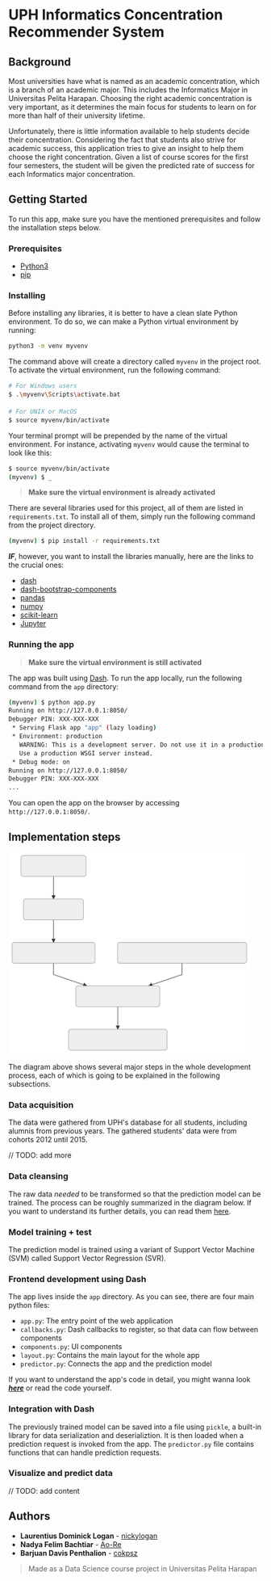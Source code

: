 # UPH Informatics Concentration Recommender System

## Background

Most universities have what is named as an academic concentration, which is a branch of an academic major. This includes the Informatics Major in Universitas Pelita Harapan. Choosing the right academic concentration is very important, as it determines the main focus for students to learn on for more than half of their university lifetime.

Unfortunately, there is little information available to help students decide their concentration. Considering the fact that students also strive for academic success, this application tries to give an insight to help them choose the right concentration. Given a list of course scores for the first four semesters, the student will be given the predicted rate of success for each Informatics major concentration.

## Getting Started

To run this app, make sure you have the mentioned prerequisites and follow the installation steps below.

### Prerequisites

* [Python3](https://www.python.org/downloads/)
* [pip](https://pypi.org/project/pip/)

### Installing

Before installing any libraries, it is better to have a clean slate Python environment. To do so, we can make a Python virtual environment by running:

```sh
python3 -m venv myvenv
```

The command above will create a directory called `myvenv` in the project root. To activate the virtual environment, run the following command:

```sh
# For Windows users
$ .\myvenv\Scripts\activate.bat

# For UNIX or MacOS
$ source myvenv/bin/activate
```

Your terminal prompt will be prepended by the name of the virtual environment. For instance, activating `myvenv` would cause the terminal to look like this:

```sh
$ source myvenv/bin/activate
(myvenv) $ _
```

> **Make sure the virtual environment is already activated**

There are several libraries used for this project, all of them are listed in `requirements.txt`. To install all of them, simply run the following command from the project directory.

```sh
(myvenv) $ pip install -r requirements.txt
```

***IF***, however, you want to install the libraries manually, here are the links to the crucial ones:

* [dash](https://dash.plot.ly/)
* [dash-bootstrap-components](https://github.com/facultyai/dash-bootstrap-components)
* [pandas](https://pandas.pydata.org/)
* [numpy](https://www.numpy.org/)
* [scikit-learn](https://scikit-learn.org/)
* [Jupyter](https://jupyter.org/)

### Running the app

> **Make sure the virtual environment is still activated**

The app was built using [Dash](https://dash.plot.ly/). To run the app locally, run the following command from the `app` directory:

```sh
(myvenv) $ python app.py
Running on http://127.0.0.1:8050/
Debugger PIN: XXX-XXX-XXX
 * Serving Flask app "app" (lazy loading)
 * Environment: production
   WARNING: This is a development server. Do not use it in a production deployment.
   Use a production WSGI server instead.
 * Debug mode: on
Running on http://127.0.0.1:8050/
Debugger PIN: XXX-XXX-XXX
...
```

You can open the app on the browser by accessing `http://127.0.0.1:8050/`.

## Implementation steps

<img src="img/diagram.svg" height="400">

The diagram above shows several major steps in the whole development process, each of which is going to be explained in the following subsections.

### Data acquisition

The data were gathered from UPH's database for all students, including alumnis from previous years. The gathered students' data were from cohorts 2012 until 2015.

// TODO: add more

### Data cleansing

The raw data *needed* to be transformed so that the prediction model can be trained. The process can be roughly summarized in the diagram below. If you want to understand its further details, you can read them [here](data/preprocess.ipynb).

### Model training + test

The prediction model is trained using a variant of Support Vector Machine (SVM) called Support Vector Regression (SVR). 

### Frontend development using Dash

The app lives inside the `app` directory. As you can see, there are four main python files:

* `app.py`: The entry point of the web application
* `callbacks.py`: Dash callbacks to register, so that data can flow between components
* `components.py`: UI components
* `layout.py`: Contains the main layout for the whole app
* `predictor.py`: Connects the app and the prediction model

If you want to understand the app's code in detail, you might wanna look ***[here](docs/dash.md)*** or read the code yourself.

### Integration with Dash

The previously trained model can be saved into a file using `pickle`, a built-in library for data serialization and deserializtion. It is then loaded when a prediction request is invoked from the app. The `predictor.py` file contains functions that can handle prediction requests.

### Visualize and predict data

// TODO: add content

## Authors

* **Laurentius Dominick Logan** - [nickylogan](https://github.com/nickylogan)
* **Nadya Felim Bachtiar** - [Ao-Re](https://github.com/ao-re)
* **Barjuan Davis Penthalion** - [cokpsz](https://github.com/cokpsz)

> Made as a Data Science course project in Universitas Pelita Harapan